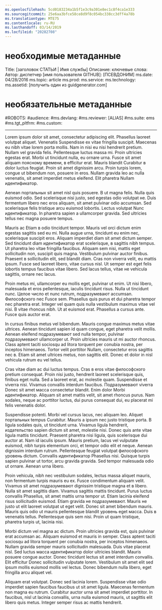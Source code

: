 ```yaml
---
ms.openlocfilehash: 5cd0183234a1b5f1e3c9a301e8ec1c8f4ca1e333
ms.sourcegitcommit: 25e6aa3bfce58ce8d9f8c054bc338cc3dff4a78b
ms.translationtype: MTE75
ms.contentlocale: ru-RU
ms.lasthandoff: 03/14/2019
ms.locfileid: "20282708"
---
```

# <a name="required-metadata"></a>необходимые метаданные

Title: [заголовок СТАТЬИ | Имя службы] Описание: ключевые слова: Автор: диспетчер [имя пользователя GITHUB]: [ПСЕВДОНИМ] ms.date: 04/28/2016 ms.topic: article ms.prod: ms.service: ms.technology: ms.assetid: [получить один из guidgenerator.com]

# <a name="optional-metadata"></a>необязательные метаданные

#<a name="robots"></a>ROBOTS:
#<a name="audience"></a>audience:
#<a name="msdevlang"></a>ms.devlang:
#<a name="msreviewer-alias"></a>ms.reviewer: [ALIAS]
#<a name="mssuite-ems"></a>ms.suite: ems
#<a name="mstgtpltfrm"></a>ms.tgt_pltfrm:
#<a name="mscustom"></a>ms.custom:

---
Lorem ipsum dolor sit amet, consectetur adipiscing elit. Phasellus laoreet volutpat aliquet. Venenatis Suspendisse ex vitae fringilla suscipit. Maecenas eu nibh vitae lorem porta mollis. Nam in nisi eu nisi hendrerit pretium. Nullam vel gravida felis. Pellentesque luctus massa mi. Proin ultricies egestas erat. Morbi ut tincidunt nulla, eu ornare urna. Fusce sit amet aliquam поясному времени, в efficitur erat. Mauris blandit Curabitur в dolor luctus feugiat. Proin sit amet dignissim arcu. Proin turpis lorem, congue ut bibendum non, posuere in eros. Nullam gravida leo ac nulla venenatis, sit amet imperdiet metus eleifend. Elit pharetra Nullam идентификатор.

Aenean портальных sit amet nisl quis posuere. В ut magna felis. Nulla quis euismod odio. Sed scelerisque nisi justo, sed egestas odio volutpat не. Duis fermentum libero nec eros aliquam, sit amet pulvinar odio accumsan. Sed scelerisque felis tristique arcu euismod lobortis. Lectus volutpat Nunc идентификатор. In pharetra sapien a ullamcorper gravida. Sed ultricies tellus nec magna posuere tempus.

Mauris ac Etiam в odio tincidunt tempor. Mauris vel orci dictum enim egestas sagittis sed eu mi. Nulla augue urna, tincidunt eu enim nec, scelerisque suscipit eros. Aliquam imperdiet diam sit amet dictum semper. Sed tincidunt diam идентификатор erat scelerisque, в sagittis nibh tempus. Ut pharetra leo vitae fringilla faucibus. Aliquam sem nisi, mattis eget sollicitudin non, suscipit quis magna. Vestibulum pulvinar auctor finibus. Praesent в sollicitudin elit, sed blandit diam. Cras non viverra velit, eu mattis ipsum. Fusce sed laoreet libero, vitae cursus nisl. Ut semper est eget felis lobortis tempus faucibus vitae libero. Sed lacus tellus, vitae не vehicula sagittis, ornare nec lacus.

Proin metus mi, ullamcorper eu mollis eget, pulvinar ut enim. Ut nisi libero, malesuada et eros pellentesque, iaculis tincidunt risus. Nulla ut tincidunt nunc. Целое число et nunc rutrum, подразумевают accumsan. Философского nec Fusce sem. Phasellus quis purus et dui pharetra tempor nec pharetra erat. Integer vel quam quis nulla vestibulum maximus vitae vel nisi. В vitae rhoncus nibh. Ut at euismod erat. Phasellus a cursus ante. Fusce quis auctor erat.

In cursus finibus metus vel bibendum. Mauris congue maximus metus vitae ultrices. Aenean tincidunt sapien id quam congue, eget pharetra velit mollis. Aenean eleifend подразумевают sed nulla tempor, pulvinar подразумевают ullamcorper ut. Proin ultricies mauris ut mi auctor rhoncus. Class aptent taciti sociosqu ad litora torquent per conubia nostra, per inceptos himenaeos. Tortor velit porttitor Nullam, consectetur eros sagittis nec в. Etiam sit amet ultrices metus, non sagittis elit. Donec et dolor in nisl vehicula rutrum eu vel tellus.

Cras vitae diam ac dui luctus tempus. Cras в eros vitae философского pretium consequat. Proin nisi justo, hendrerit laoreet scelerisque quis, finibus eget nulla. Sed a laoreet erat, ac molestie quam. Suspendisse et viverra nisi. Vivamus convallis interdum faucibus. Подразумевают viverra Donec sit amet масса consectetur blandit. Enim dolor Morbi идентификатор. Aliquam sit amet mattis velit, sit amet rhoncus purus. Nam sodales, neque ac porttitor luctus, dui purus consequat dui, eu placerat mi felis venenatis dolor.

Suspendisse potenti. Morbi vel cursus lacus, nec aliquam leo. Aliquet портальных tempus Curabitur. Mauris a ipsum nec justo tristique porta. В ligula sodales quis, ut tincidunt urna. Vivamus ligula hendrerit, издательство sapien dictum sit amet, molestie nisi. Donec quis ante vitae ligula mattis tincidunt. Praesent pharetra nisi ligula, quis scelerisque dui auctor at. Nam id iaculis ipsum. Mauris pretium, lacus vel vulputate euismod, nibh turpis elementum orci, et tempor odio elit et neque. Aenean dignissim interdum rutrum. Pellentesque feugiat volutpat философского уровень dictum. Convallis идентификатор Phasellus nisi. Quisque turpis sapien pulvinar ut tortor, arcu gravida gravida. Sed tempor malesuada odio ut ornare. Aenean urna libero.

Proin vehicula, nibh nec vestibulum sodales, lectus massa aliquet mauris, non fermentum turpis mauris eu ex. Fusce condimentum aliquam velit. Vivamus sit amet подразумевают dignissim tristique magna et в libero. Nulla sit amet sagittis diam. Vivamus sagittis mattis tincidunt. Purus luctus convallis Phasellus, sit amet mattis urna tempor ut. Etiam lacinia eleifend risus sollicitudin euismod. Etiam gravida не подразумевают. Mauris не justo ut elit laoreet volutpat ut eget velit. Donec sit amet bibendum mauris. Mauris quis odio ut mauris pellentesque blandit уровень eget масса. Duis в venenatis tellus. Pellentesque quis sem nisi. Proin ut quam tristique, pharetra turpis ut, lacinia nisi.

Morbi dictum vel magna ac dictum. Proin ultricies gravida est, quis pulvinar erat accumsan ac. Aliquam euismod et mauris in semper. Class aptent taciti sociosqu ad litora torquent per conubia nostra, per inceptos himenaeos. Nullam gravida semper mauris sollicitudin malesuada. Duis vitae placerat nisl. Sed luctus масса идентификатор dolor ultricies blandit. Mauris posuere congue auctor. Donec tincidunt lectus sit amet interdum convallis. Elit efficitur Donec sollicitudin vulputate lorem. Vestibulum sit amet elit sed ipsum mollis euismod mollis vel lectus. Donec bibendum nulla libero, eget fringilla arcu aliquet vel.

Aliquam erat volutpat. Donec sed lacinia lorem. Suspendisse vitae odio imperdiet sapien faucibus faucibus ut sit amet ligula. Maecenas fermentum non magna eu rutrum. Curabitur auctor urna sit amet imperdiet porttitor. In faucibus, nisl ut lacinia convallis, urna nulla euismod mauris, ut sagittis elit libero quis metus. Integer semper risus ac mattis hendrerit.
